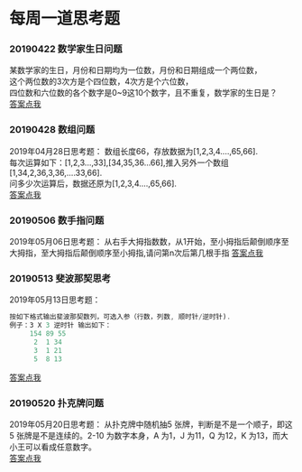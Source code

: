 # 每周一道思考题
### 20190422 数学家生日问题
某数学家的生日，月份和日期均为一位数，月份和日期组成一个两位数，  
这个两位数的3次方是个四位数，4次方是个六位数，  
四位数和六位数的各个数字是0~9这10个数字，且不重复，数学家的生日是？  
[答案点我](https://github.com/atheist1/sundries/blob/master/%E9%9D%A2%E8%AF%95%E9%A2%98%E4%B8%80%E4%BA%9B/%E6%80%9D%E8%80%83%E9%A2%98/20190422)
### 20190428 数组问题
2019年04月28日思考题：
数组长度66，存放数据为[1,2,3,4....,65,66].  
每次运算如下：[1,2,3...,33],[34,35,36...66],推入另外一个数组[1,34,2,36,3,36,....33,66].  
问多少次运算后，数据还原为[1,2,3,4....,65,66].  
[答案点我](https://github.com/atheist1/sundries/blob/master/%E9%9D%A2%E8%AF%95%E9%A2%98%E4%B8%80%E4%BA%9B/%E6%80%9D%E8%80%83%E9%A2%98/20190428.js)
### 20190506 数手指问题
2019年05月06日思考题：
从右手大拇指数数，从1开始，至小拇指后颠倒顺序至大拇指，至大拇指后颠倒顺序至小拇指,请问第n次后第几根手指
[答案点我](https://github.com/atheist1/sundries/blob/master/%E9%9D%A2%E8%AF%95%E9%A2%98%E4%B8%80%E4%BA%9B/%E6%80%9D%E8%80%83%E9%A2%98/20190509.js)
### 20190513 斐波那契思考
2019年05月13日思考题：
```javascript
按如下格式输出斐波那契数列，可选入参（行数，列数, 顺时针/逆时针).
例子：3 X 3 逆时针 输出如下：
     154 89 55
      2  1 34
      3  1 21
      5  8 13
```
[答案点我](https://github.com/atheist1/sundries/blob/master/%E9%9D%A2%E8%AF%95%E9%A2%98%E4%B8%80%E4%BA%9B/%E6%80%9D%E8%80%83%E9%A2%98/20190513.js)
### 20190520 扑克牌问题
2019年05月20日思考题：
从扑克牌中随机抽5 张牌，判断是不是一个顺子，即这5 张牌是不是连续的。2-10 为数字本身，A 为1，J 为11，Q 为12，K 为13，而大小王可以看成任意数字。  
[答案点我](https://github.com/atheist1/sundries/blob/master/%E9%9D%A2%E8%AF%95%E9%A2%98%E4%B8%80%E4%BA%9B/%E6%80%9D%E8%80%83%E9%A2%98/20190513.js)
